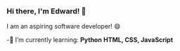 ### Hi there, I'm Edward! 👋
I am an aspiring software developer! 😄

-🌱 I’m currently learning:
**Python**
**HTML, CSS, JavaScript**
<!--
**edwrdrvera/edwrdrvera** is a ✨ _special_ ✨ repository because its `README.md` (this file) appears on your GitHub profile.

Here are some ideas to get you started:

- 🔭 I’m currently working on ...
- 👯 I’m looking to collaborate on ...
- 🤔 I’m looking for help with ...
- 💬 Ask me about ...
- 📫 How to reach me: ...
- 😄 Pronouns: ...
- ⚡ Fun fact: ...
-->

